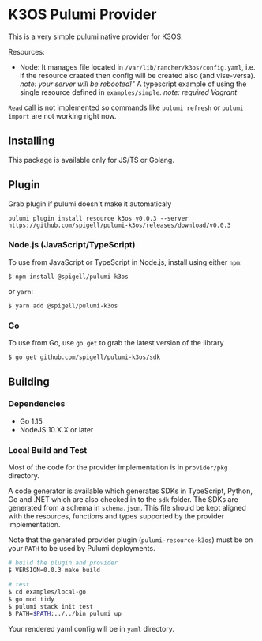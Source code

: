 # K3OS Pulumi Provider

This is a very simple pulumi native provider for K3OS.

Resources:
* Node: It manages file located in `/var/lib/rancher/k3os/config.yaml`, i.e. if the resource craated then config will be created also (and vise-versa).
*note: your server will be rebooted!"* A typescript example of using the single resource defined in `examples/simple`. *note: required Vagrant*

``Read`` call is not implemented so commands like `pulumi refresh` or `pulumi import` are not working right now.

## Installing

This package is available only for JS/TS or Golang.

## Plugin

Grab plugin if pulumi doesn't make it automaticaly

```
pulumi plugin install resource k3os v0.0.3 --server https://github.com/spigell/pulumi-k3os/releases/download/v0.0.3
```

### Node.js (JavaScript/TypeScript)

To use from JavaScript or TypeScript in Node.js, install using either `npm`:

    $ npm install @spigell/pulumi-k3os

or `yarn`:

    $ yarn add @spigell/pulumi-k3os

### Go

To use from Go, use `go get` to grab the latest version of the library

    $ go get github.com/spigell/pulumi-k3os/sdk

## Building

### Dependencies

- Go 1.15
- NodeJS 10.X.X or later

### Local Build and Test

Most of the code for the provider implementation is in `provider/pkg` directory.  

A code generator is available which generates SDKs in TypeScript, Python, Go and .NET which are also checked in to the `sdk` folder.  The SDKs are generated from a schema in `schema.json`.  This file should be kept aligned with the resources, functions and types supported by the provider implementation.

Note that the generated provider plugin (`pulumi-resource-k3os`) must be on your `PATH` to be used by Pulumi deployments.

```bash
# build the plugin and provider
$ VERSION=0.0.3 make build

# test
$ cd examples/local-go
$ go mod tidy
$ pulumi stack init test
$ PATH=$PATH:../../bin pulumi up
```
Your rendered yaml config will be in `yaml` directory.